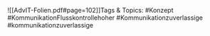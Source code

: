 
![[AdvIT-Folien.pdf#page=102]]Tags & Topics:
   #Konzept
   #KommunikationFlusskontrollehoher
   #Kommunikationzuverlassige
   #kommunikationzuverlassige